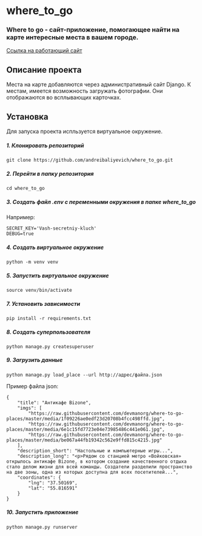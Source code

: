 # where_to_go


### Where to go - сайт-приложение, помогающее найти на карте интересные места в вашем городе.

[Cсылка на работающий сайт](https://andreibaliyevich.pythonanywhere.com/)


## Описание проекта

Места на карте добавляются через административный сайт Django. К местам, имеется возможность загружать фотографии. Они отображаются во всплывающих карточках.


## Установка

Для запуска проекта испльзуется виртуальное окружение.

##### 1. Клонировать репозиторий

    git clone https://github.com/andreibaliyevich/where_to_go.git

##### 2. Перейти в папку репозитория

    cd where_to_go

##### 3. Создать файл .env с переменными окружения в папке where_to_go

Например:

    SECRET_KEY='Vash-secretniy-kluch'
    DEBUG=true

##### 4. Создать виртуальное окружение

    python -m venv venv

##### 5. Запустить виртуальное окружение

    source venv/bin/activate

##### 7. Установить зависимости

    pip install -r requirements.txt

##### 8. Создать суперпользователя

    python manage.py createsuperuser

##### 9. Загрузить данные

    python manage.py load_place --url http://адрес/файла.json

Пример файла json:

    {
        "title": "Антикафе Bizone",
        "imgs": [
            "https://raw.githubusercontent.com/devmanorg/where-to-go-places/master/media/1f09226ae0edf23d20708b4fcc498ffd.jpg",
            "https://raw.githubusercontent.com/devmanorg/where-to-go-places/master/media/6e1c15fd7723e04e73985486c441e061.jpg",
            "https://raw.githubusercontent.com/devmanorg/where-to-go-places/master/media/be067a44fb19342c562e9ffd815c4215.jpg"
        ],
        "description_short": "Настольные и компьютерные игры...",
        "description_long": "<p>Рядом со станцией метро «Войковская» открылось антикафе Bizone, в котором создание качественного отдыха стало делом жизни для всей команды. Создатели разделили пространство на две зоны, одна из которых доступна для всех посетителей...",
        "coordinates": {
            "lng": "37.50169",
            "lat": "55.816591"
        }
    }

##### 10. Запустить приложение

    python manage.py runserver
